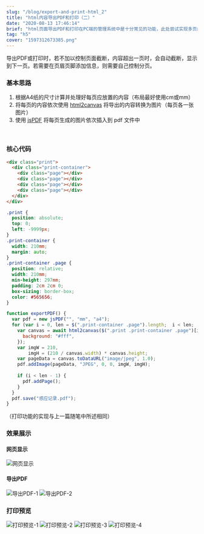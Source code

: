 ```yaml
---
slug: "/blog/export-and-print-html_2"
title: "html内容导出PDF和打印（二）"
date: "2020-08-13 17:46:14"
brief: "html页面导出PDF和打印在PC端的管理系统中是十分常见的功能，此处尝试实现多页内容的打印。"
tag: "h5"
cover: "1597312673385.png"
---
```


导出PDF或打印时，若不加以控制页面截断，内容超出一页时，会自动截断，显示到下一页。若需要在页眉页脚添加信息，则需要自己控制分页。

### 基本思路
1. 根据A4纸的尺寸计算并处理好每页应放置的内容（布局最好使用cm或mm）
2. 将每页的内容依次使用 [html2canvas](http://html2canvas.hertzen.com/) 将导出的内容转换为图片（每页各一张图片）
3. 使用 [jsPDF](https://github.com/MrRio/jsPDF) 将每页生成的图片依次插入到 pdf 文件中
<br/>

### 核心代码
```html
<div class="print">
  <div class="print-container">
    <div class="page"></div>
    <div class="page"></div>
    <div class="page"></div>
    <div class="page"></div>
  </div>
</div>
```

```css
.print {
  position: absolute;
  top: 0;
  left: -9999px;
}
.print-container {
  width: 210mm;
  margin: auto;
}
.print-container .page {
  position: relative;
  width: 210mm;
  min-height: 297mm;
  padding: 2cm 2cm 0;
  box-sizing: border-box;
  color: #565656;
}
```

```js
function exportPDF() {
  var pdf = new jsPDF("", "mm", "a4");
  for (var i = 0, len = $(".print-container .page").length;  i < len;  i++) {
    var canvas = await html2canvas($(".print .print-container .page")[i], {
      background: "#fff",
    });
    var imgW = 210,
        imgH = (210 / canvas.width) * canvas.height;
    var pageData = canvas.toDataURL("image/jpeg", 1.0);
    pdf.addImage(pageData, "JPEG", 0, 0, imgW, imgH);
    
    if (i < len - 1) {
      pdf.addPage();
    }
  }
  pdf.save("感应记录.pdf");
}
```

（打印功能的实现与上一篇随笔中所述相同）
<br/>

### 效果展示

#### 网页显示
![网页显示](/images/1597312673385.png)
<br/>

#### 导出PDF
![导出PDF-1](/images/1597312684239.png)
![导出PDF-2](/images/1597312691112.png)
<br/>

### 打印预览
![打印预览-1](/images/1597312715037.png)
![打印预览-2](/images/1597312729248.png)
![打印预览-3](/images/1597312743262.png)
![打印预览-4](/images/1597312753287.png)
